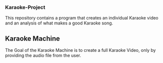 ### Karaoke-Project

This repository contains a program that creates an individual Karaoke video and an analysis of what makes a good Karaoke song.

## Karaoke Machine

The Goal of the Karaoke Machine is to create a full Karaoke Video, only by providing the audio file from the user.

